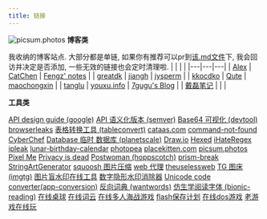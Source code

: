 ```yaml
---
title: 链接
---
```

![picsum.photos](https://picsum.photos/800/450)
**博客类**

我收纳的博客站点. 大部分都是单链, 如果你有推荐可以pr到[该.md文件](https://github.com/thesomeexp/source/blob/master/links/index.md)下, 我会回访并决定是否添加, 一些无效的链接也会定时清理啦.
|  |  |  |
|---|---|---|
| [Alex](https://vincent1q84.github.io) | [CatChen](https://chinese.catchen.me) | [Fengz' notes](https://sync.sh/) |
| [greatdk](https://greatdk.com) | [jiangh](https://1byte.io/) | [jysperm](https://jysperm.me/) |
| [kkocdko](https://kkocdko.site) | [Qute](https://blog.wfso.cn) | [maochongxin](http://maochong.xin/) |
| [tanglu](https://web.tanglu.me/) | [youxu.info](https://blog.youxu.info/) | [7gugu's Blog](https://www.7gugu.com/) |
| [戴磊笔记](http://www.daileinote.com/) |  |  |

**工具类**

[API design guide (google)](https://cloud.google.com/apis/design)
[API 语义化版本 (semver)](https://semver.org/lang/zh-CN/)
[Base64 可视化 (devtool)](https://devtool.tech/base64)
[browserleaks](https://browserleaks.com/dns)
[表格转换工具 (tableconvert)](https://tableconvert.com/zh-CN/)
[cataas.com](https://cataas.com/cat?width=800&height=450)
[command-not-found](https://command-not-found.com/)
[CyberChef](https://gchq.github.io/CyberChef/)
[Database 临时 数据库 (planetscale)](https://planetscale.com)
[Draw.io](https://draw.io/)
[Hexed](https://hexed.it/)
[iHateRegex](https://ihateregex.io/)
[ipleak](https://ipleak.net)
[lunar-birthday-calendar](https://lunar-birthday-calendar-web.firebaseapp.com/)
[photopea](https://www.photopea.com/)
[placekitten.com](https://placekitten.com) 
[picsum.photos](https://picsum.photos)
[Pixel Me](https://pixel-me.tokyo/en/)
[Privacy is dead](https://privacy.aiuys.com/)
[Postwoman (hoppscotch)](https://hoppscotch.io)
[prism-break](https://prism-break.org/en/all/)
[StringArtGenerator](https://halfmonty.github.io/StringArtGenerator/)
[squoosh 图片压缩](https://squoosh.app/)
[web 代理](https://web.tanglu.me)
[theuselessweb](https://theuselessweb.com/)
[TG 图床 (imgtg)](https://imgtg.com)
[图片盲水印在线工具](https://stegonline.iculture.cc)
[数字隐形水印消除器](https://tools.vvzero.com/dewatermark/)
[Unicode code converter(app-conversion)](https://r12a.github.io/app-conversion/)
[反向词典 (wantwords)](https://wantwords.net)
[仿生学阅读字体 (bionic-reading)](https://bionic-reading.com/)
[在线桌球](http://www.heyzxz.me/pcol/)
[在线词云](https://wordart.com/create)
[在线多人海战游戏](https://mk48.io/)
[flash保存计划](https://flash.homes/)
[在线dos游戏](https://dos.zczc.cz/)
[老游戏在线玩](https://zaixianwan.app/)
